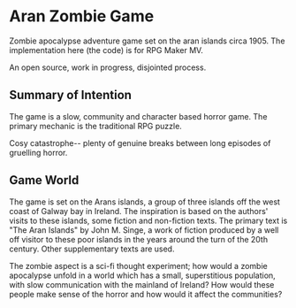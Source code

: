 # Aran Zombie Game

Zombie apocalypse adventure game set on the aran islands circa 1905. The implementation here (the code) is for RPG Maker MV.

An open source, work in progress, disjointed process.

## Summary of Intention

The game is a slow, community and character based horror game.  The primary mechanic is the traditional RPG puzzle.

Cosy catastrophe-- plenty of genuine breaks between long episodes of gruelling horror.

## Game World

The game is set on the Arans islands, a group of three islands off the west coast of Galway bay in Ireland. The inspiration is based on the authors' visits to these islands, some fiction and non-fiction texts. The primary text is "The Aran Islands" by John M. Singe, a work of fiction produced by a well off visitor to these poor islands in the years around the turn of the 20th century. Other supplementary texts are used.

The zombie aspect is a sci-fi thought experiment; how would a zombie apocalypse unfold in a world which has a small, superstitious population, with slow communication with the mainland of Ireland? How would these people make sense of the horror and how would it affect the communities?